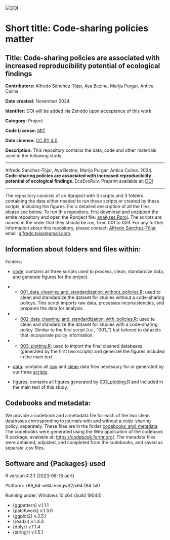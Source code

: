 [![DOI](https://zenodo.org/badge/894514086.svg)](https://doi.org/10.5281/zenodo.14357339)

# Short title: Code-sharing policies matter
## Title: Code-sharing policies are associated with increased reproducibility potential of ecological findings
**Contributors:** Alfredo Sánchez-Tójar, Aya Bezine, Marija Purgar, Antica Culina

**Date created:** November 2024

**Identifer:** DOI will be added via Zenodo upon acceptance of this work

**Category:** Project

**Code License:** [MIT](https://github.com/ASanchez-Tojar/code-sharing_policies_matter/tree/main?tab=MIT-1-ov-file)

**Data License:** [CC BY 4.0](https://creativecommons.org/licenses/by/4.0/?ref=chooser-v1)

**Description:** This repository contains the data, code and other materials used in the following study:

---

Alfredo Sánchez-Tójar, Aya Bezine, Marija Purgar, Antica Culina. 2024. **Code-sharing policies are associated with increased reproducibility potential of ecological findings**. EcoEvoRxiv. Preprint available at: [DOI](https://doi.org/10.32942/X21S7H)

---

The repository consists of an Rproject with 3 scripts and 3 folders containing the data either needed to run these scripts or created by these scripts, including the figures. For a detailed description of all the files, please see below. To run this repository, first download and unzipped the entire repository and open the Rproject file: [analyses.Rproj](https://github.com/ASanchez-Tojar/code-sharing_policies_matter/blob/main/analyses.Rproj). The scripts are named in the order that they should be run, from 001 to 003. For any further information about this repository, please contact: [Alfredo Sánchez-Tójar](https://scholar.google.co.uk/citations?hl=en&user=Sh-Rjq8AAAAJ&view_op=list_works&sortby=pubdate), email: alfredo.tojar@gmail.com. 


## Information about folders and files within:

Folders:
-	[code](https://github.com/ASanchez-Tojar/code-sharing_policies_matter/tree/main/code): contains all three scripts used to process, clean, standardize data, and generate figures for the project.
 - - [001_data_cleaning_and_standardization_without_policies.R](https://github.com/ASanchez-Tojar/code-sharing_policies_matter/blob/main/code/001_data_cleaning_and_standardization_without_policies.R): used to clean and standardize the dataset for studies without a code-sharing policys. This script imports raw data, processes inconsistencies, and prepares the data for analysis.
 - - [002_data_cleaning_and_standardization_with_policies.R](https://github.com/ASanchez-Tojar/code-sharing_policies_matter/blob/main/code/002_data_cleaning_and_standardization_with_policies.R): used to clean and standardize the dataset for studies with a code-sharing policy. Similar to the first script (i.e., "001_") but tailored to datasets that incorporate policy information.
 - - [003_plotting.R](https://github.com/ASanchez-Tojar/code-sharing_policies_matter/blob/main/code/003_plotting.R): used to import the final cleaned databases (generated by the first two scripts) and generate the figures included in the main text. 

- [data](https://github.com/ASanchez-Tojar/code-sharing_policies_matter/tree/main/data): contains all [raw](https://github.com/ASanchez-Tojar/code-sharing_policies_matter/tree/main/data/raw_databases) and [clean](https://github.com/ASanchez-Tojar/code-sharing_policies_matter/tree/main/data/clean_databases) data files necessary for or generated by our three [scripts](https://github.com/ASanchez-Tojar/code-sharing_policies_matter/tree/main/code).
- [figures](https://github.com/ASanchez-Tojar/code-sharing_policies_matter/tree/main/figures): contains all figures generated by [003_plotting.R](https://github.com/ASanchez-Tojar/code-sharing_policies_matter/blob/main/code/003_plotting.R) and included in the main text of this study.

## Codebooks and metadata:
We provide a codebook and a metadata file for each of the two clean databases corresponding to journals with and without a code-sharing policy, separately. These files are in the folder [codebooks_and_metadata](https://github.com/ASanchez-Tojar/code-sharing_policies_matter/tree/main/data/clean_databases/codebooks_and_metadata). The codebooks were generated using the Web application of the codebook R package, available at: https://codebook.formr.org/. The metadata files were obtained, adjusted, and completed from the codebooks, and saved as separate .csv files.

## Software and {Packages} used
R version 4.3.1 (2023-06-16 ucrt)

Platform: x86_64-w64-mingw32/x64 (64-bit)

Running under: Windows 10 x64 (build 19044)

- {ggpattern} v.1.1.1
- {patchwork} v.1.3.0
- {ggplot2} v.3.5.1
- {readxl} v.1.4.3
- {dplyr} v.1.1.4
- {stringr} v.1.5.1
